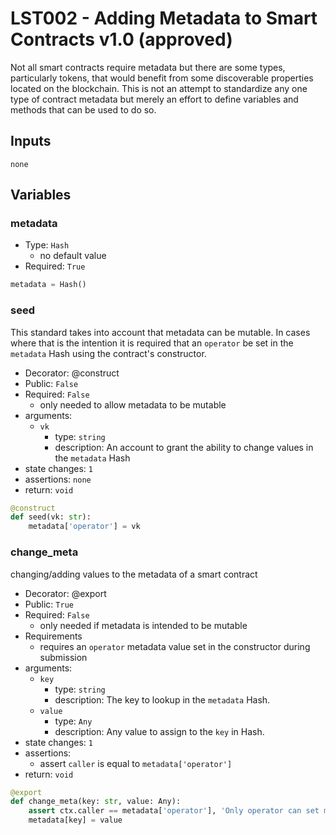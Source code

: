 # LST002 - Adding Metadata to Smart Contracts v1.0 (approved)
Not all smart contracts require metadata but there are some types, particularly tokens, that would benefit from some discoverable properties located on the blockchain.
This is not an attempt to standardize any one type of contract metadata but merely an effort to define variables and methods that can be used to do so.

## Inputs
`none`

## Variables

### **metadata**
- Type: `Hash`
    - no default value
- Required: `True`

``` python
metadata = Hash()
```

### **seed**
This standard takes into account that metadata can be mutable. 
In cases where that is the intention it is required that an `operator` be set in the `metadata` Hash using the contract's constructor.

- Decorator: @construct
- Public: `False` 
- Required: `False`
    - only needed to allow metadata to be mutable
- arguments:
    - `vk`
        - type: `string`
        - description: An account to grant the ability to change values in the `metadata` Hash
- state changes: `1`
- assertions: `none`
- return: `void`

``` python
@construct
def seed(vk: str):
    metadata['operator'] = vk
```

### **change_meta**
changing/adding values to the metadata of a smart contract

- Decorator: @export
- Public: `True` 
- Required: `False`
    - only needed if metadata is intended to be mutable
- Requirements
    - requires an `operator` metadata value set in the constructor during submission
- arguments:
    - `key`
        - type: `string`
        - description: The key to lookup in the `metadata` Hash.
    - `value`
        - type: `Any`
        - description: Any value to assign to the `key` in Hash.
- state changes: `1`
- assertions:
    - assert `caller` is equal to `metadata['operator']`
- return: `void`

``` python
@export
def change_meta(key: str, value: Any):
    assert ctx.caller == metadata['operator'], 'Only operator can set metadata!'
    metadata[key] = value
```